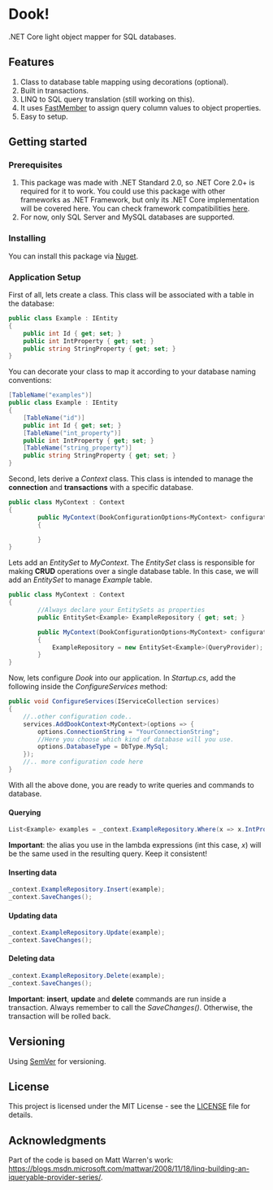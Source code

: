 # Dook!     
.NET Core light object mapper for SQL databases.

## Features

1. Class to database table mapping using decorations (optional).
2. Built in transactions.
3. LINQ to SQL query translation (still working on this).
4. It uses [FastMember](https://github.com/mgravell/fast-member) to assign query column values to object properties.
5. Easy to setup.


## Getting started

### Prerequisites

1. This package was made with .NET Standard 2.0, so .NET Core 2.0+ is required for it to work. You could use this package with other frameworks as .NET Framework, but only its .NET Core implementation will be covered here. You can check framework compatibilities [here](https://docs.microsoft.com/en-us/dotnet/standard/net-standard). 
2. For now, only SQL Server and MySQL databases are supported.

### Installing

You can install this package via [Nuget](https://www.nuget.org/packages/Dook/). 

### Application Setup

First of all, lets create a class. This class will be associated with a table in the database:


```csharp
public class Example : IEntity
{
    public int Id { get; set; }
    public int IntProperty { get; set; }
    public string StringProperty { get; set; }
}
```

You can decorate your class to map it according to your database naming conventions:

```csharp
[TableName("examples")]
public class Example : IEntity
{
    [TableName("id")]
    public int Id { get; set; }
    [TableName("int_property")]
    public int IntProperty { get; set; }
    [TableName("string_property")]
    public string StringProperty { get; set; }
}
```
Second, lets derive a *Context* class. This class is intended to manage the **connection** and **transactions** with a specific database.

```csharp
public class MyContext : Context
{
        public MyContext(DookConfigurationOptions<MyContext> configurationOptions) : base(configurationOptions)
        {

        }
}
```
Lets add an *EntitySet* to *MyContext*. The *EntitySet* class is responsible for making **CRUD** operations over a single database table. In this case, we will add an *EntitySet* to manage *Example* table.

```csharp
public class MyContext : Context
{
        //Always declare your EntitySets as properties
        public EntitySet<Example> ExampleRepository { get; set; }

        public MyContext(DookConfigurationOptions<MyContext> configurationOptions) : base(configurationOptions)
        {
            ExampleRepository = new EntitySet<Example>(QueryProvider);
        }
}
```
Now, lets configure *Dook* into our application. In *Startup.cs*, add the following inside the *ConfigureServices* method:

```csharp
public void ConfigureServices(IServiceCollection services)
{
    //..other configuration code..
    services.AddDookContext<MyContext>(options => {
        options.ConnectionString = "YourConnectionString";
        //Here you choose which kind of database will you use.
        options.DatabaseType = DbType.MySql;
    });
    //.. more configuration code here
}
```

With all the above done, you are ready to write queries and commands to database.

#### Querying

```csharp
List<Example> examples = _context.ExampleRepository.Where(x => x.IntProperty >= 3).OrderByDescending(x => x.StringProperty).ToList();
```
**Important**: the alias you use in the lambda expressions (int this case, *x*) will be the same used in the resulting query. Keep it consistent!

#### Inserting data

```csharp
_context.ExampleRepository.Insert(example);
_context.SaveChanges();
```
#### Updating data

```csharp
_context.ExampleRepository.Update(example);
_context.SaveChanges();
```

#### Deleting data

```csharp
_context.ExampleRepository.Delete(example);
_context.SaveChanges();
```
**Important**: **insert**, **update** and **delete** commands are run inside a transaction. Always remember to call the *SaveChanges()*. Otherwise, the transaction will be rolled back.

### 

## Versioning

Using [SemVer](http://semver.org/) for versioning. <!-- For the versions available, see the [tags on this repository](https://github.com/your/project/tags). -->

## License

This project is licensed under the MIT License - see the [LICENSE](LICENSE) file for details.

## Acknowledgments

Part of the code is based on Matt Warren's work: https://blogs.msdn.microsoft.com/mattwar/2008/11/18/linq-building-an-iqueryable-provider-series/.

